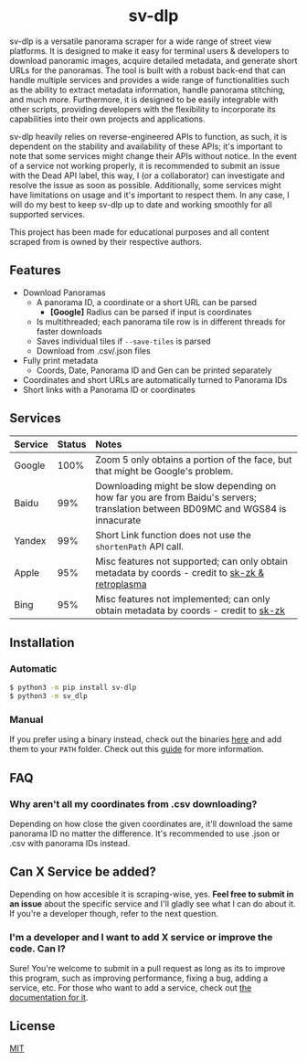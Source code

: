 <h1 align="center">
    <b>
        sv-dlp 
    </b>
</h1>

sv-dlp is a versatile panorama scraper for a wide range of street view platforms. 
It is designed to make it easy for terminal users & developers to download panoramic images, 
acquire detailed metadata, and generate short URLs for the panoramas. The tool is built with a robust 
back-end that can handle multiple services and provides a wide range of functionalities 
such as the ability to extract metadata information, handle panorama stitching, and much more. 
Furthermore, it is designed to be easily integrable with other scripts, providing developers with 
the flexibility to incorporate its capabilities into their own projects and applications.

sv-dlp heavily relies on reverse-engineered APIs to function, as such, it is dependent on the 
stability and availability of these APIs; it's important to note that some services might change
their APIs without notice. In the event of a service not working properly, it is 
recommended to submit an issue with the Dead API label, this way, I (or a collaborator) can investigate 
and resolve the issue as soon as possible. Additionally, some services might have limitations on usage 
and it's important to respect them. In any case, I will do my best to keep sv-dlp up to date and working 
smoothly for all supported services.

This project has been made for educational purposes and all content scraped from
is owned by their respective authors.

## **Features**
- Download Panoramas
    - A panorama ID, a coordinate or a short URL can be parsed
        - **[Google]** Radius can be parsed if input is coordinates 
    - Is multithreaded; each panorama tile row is in different threads for faster downloads
    - Saves individual tiles if `--save-tiles` is parsed
    - Download from .csv/.json files
- Fully print metadata
    - Coords, Date, Panorama ID and Gen can be printed separately
- Coordinates and short URLs are automatically turned to Panorama IDs
- Short links with a Panorama ID or coordinates

## **Services**
Service|Status|Notes
:------|:-----|:----
Google |100%  |Zoom 5 only obtains a portion of the face, but that might be Google's problem.
Baidu  |99%   |Downloading might be slow depending on how far you are from Baidu's servers; translation between BD09MC and WGS84 is innacurate
Yandex |99%   |Short Link function does not use the `shortenPath` API call.
Apple  |95%   |Misc features not supported; can only obtain metadata by coords - credit to [sk-zk & retroplasma](https://github.com/juanpisss/sv-dlp/blob/master/CREDITS)
Bing   |95%   |Misc features not implemented; can only obtain metadata by coords - credit to [sk-zk](https://github.com/juanpisss/sv-dlp/blob/master/CREDITS)

## **Installation**
### Automatic
```bash
$ python3 -m pip install sv-dlp
$ python3 -m sv_dlp
```
### Manual
If you prefer using a binary instead, check out the binaries [here](https://github.com/juanpisss/sv-dlp/releases/latest)
and add them to your `PATH` folder. Check out this [guide](https://www.architectryan.com/2018/03/17/add-to-the-path-on-windows-10/)
for more information.

## **FAQ**
### **Why aren't all my coordinates from .csv downloading?**
Depending on how close the given coordinates are, it'll download the same panorama ID no matter the difference. It's recommended to use .json or .csv with panorama IDs instead.
## **Can X Service be added?**
Depending on how accesible it is scraping-wise, yes.
**Feel free to submit in an issue** about the specific service and I'll gladly see what I can do about it. If you're a developer though, refer to the next question.
### **I'm a developer and I want to add X service or improve the code. Can I?**
Sure! You're welcome to submit in a pull request as long as its to improve
this program, such as improving performance, fixing a bug, adding a service, etc.
For those who want to add a service, check out [the documentation for it](https://juanpisss.github.io/sv-dlp/contributing_services/).

## **License**
[MIT](https://raw.githubusercontent.com/juanpisss/sv-dlp/master/LICENSE)
